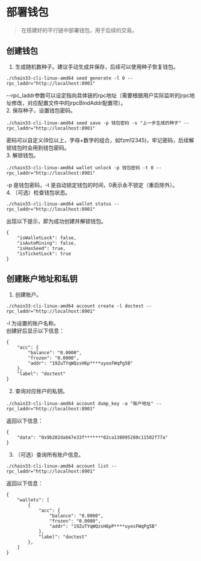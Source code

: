 # 部署钱包
>在搭建好的平行链中部署钱包，用于后续的交易。
## 创建钱包

1. 生成随机数种子。建议手动生成并保存，后续可以使用种子恢复钱包。
```  
./chain33-cli-linux-amd64 seed generate -l 0 --rpc_laddr="http://localhost:8901"  
```  
--rpc_laddr参数可以设定指向具体链的rpc地址（需要根据用户实际监听的jrpc地址修改，对应配置文件中的jrpcBindAddr配置项）。    
2. 保存种子，设置钱包密码。
```  
./chain33-cli-linux-amd64 seed save -p 钱包密码 -s "上一步生成的种子" --rpc_laddr="http://localhost:8901"  
```  
密码可以自定义(8位以上，字母+数字的组合，如fzm12345)，牢记密码，后续解锁钱包时会用到钱包密码。  
3. 解锁钱包。  
```
./chain33-cli-linux-amd64 wallet unlock -p 钱包密码 -t 0 --rpc_laddr="http://localhost:8901"
```  
-p 是钱包密码，-t 是自动锁定钱包的时间，0表示永不锁定（重启除外）。  
4. （可选）检查钱包状态。  
```
./chain33-cli-linux-amd64 wallet status --rpc_laddr="http://localhost:8901"
```  
出现以下提示，即为成功创建并解锁钱包。
```
{
    "isWalletLock": false,
    "isAutoMining": false,
    "isHasSeed": true,
    "isTicketLock": true
}
```


## 创建账户地址和私钥  
1. 创建账户。
```
./chain33-cli-linux-amd64 account create -l doctest --rpc_laddr="http://localhost:8901"
```  
-l 为设置的账户名称。  
创建好后显示以下信息：
```  
{
    "acc": {
        "balance": "0.0000",
        "frozen": "0.0000",
        "addr": "19ZuTYqWQzsH6p****uyosFWqPg5B"
    },
    "label": "doctest"
}  
```
2. 查询对应账户的私钥。  
```  
./chain33-cli-linux-amd64 account dump_key -a "账户地址" --rpc_laddr="http://localhost:8901"  
```  
返回以下信息：  
```
{
    "data": "0x9b202dab67e33f*******02ca138095280c11502f77a"
}  
```

3. （可选）查询所有账户信息。  
```  
./chain33-cli-linux-amd64 account list --rpc_laddr="http://localhost:8901"  
```
返回以下信息：
```  
{
    "wallets": [
        {
            "acc": {
                "balance": "0.0000",
                "frozen": "0.0000",
                "addr": "19ZuTYqWQzsH6pP****uyosFWqPg5B"
            },
            "label": "doctest"
        },
    ]
}  
```

